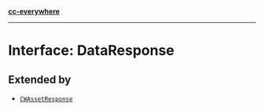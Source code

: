 [**cc-everywhere**](../../../../../index.md)

***

# Interface: DataResponse

## Extended by

- [`CWAssetResponse`](cw-asset-response.md)
